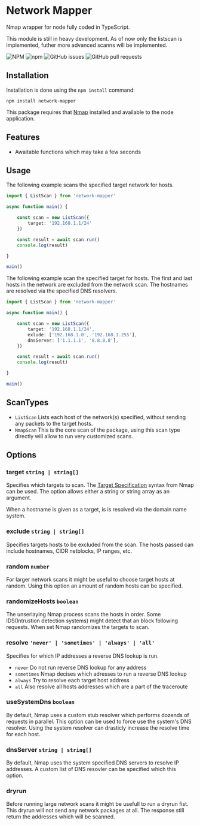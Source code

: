 # Network Mapper

Nmap wrapper for node fully coded in TypeScript.

This module is still in heavy development. As of now only the listscan is implemented, futher more advanced scanns will be implemented.

![NPM](https://img.shields.io/npm/l/network-mapper?label=License)
![npm](https://img.shields.io/npm/dt/network-mapper?label=Downloads)
![GitHub issues](https://img.shields.io/github/issues/stogoh/network-mapper?label=Issues)
![GitHub pull requests](https://img.shields.io/github/issues-pr/stogoh/network-mapper?label=Pull%20Requests)

## Installation

Installation is done using the `npm install` command:

```
npm install network-mapper
```

This package requires that [Nmap](https://nmap.org/) installed and available to the node application.

## Features

- Awaitable functions which may take a few seconds

## Usage

The following example scans the specified target network for hosts.

```typescript
import { ListScan } from 'network-mapper'

async function main() {

    const scan = new ListScan({
        target: '192.168.1.1/24'
    })

    const result = await scan.run()
    console.log(result)

}

main()
```

The following example scan the specified target for hosts. The first and last hosts in the network are excluded from the network scan. The hostnames are resolved via the specified DNS resolvers.

```typescript
import { ListScan } from 'network-mapper'

async function main() {

    const scan = new ListScan({
        target: '192.168.1.1/24',
        exlude: ['192.168.1.0', '192.168.1.255'],
        dnsServer: ['1.1.1.1', '8.8.8.8'],
    })

    const result = await scan.run()
    console.log(result)

}

main()
```


## ScanTypes

- `ListScan` Lists each host of the network(s) specified, without sending any packets to the target hosts.
- `NmapScan` This is the core scan of the package, using this scan type directly will allow to run very customized scans.

## Options

### **target** `string | string[]`

Specifies which targets to scan. The [Target Specification](https://nmap.org/book/man-target-specification.html) syntax from Nmap can be used. The option allows either a string or string array as an argument.

When a hostname is given as a target, is is resolved  via the domain name system.

### **exclude** `string | string[]`

Specifies targets hosts to be excluded from the scan. The hosts passed can include hostnames, CIDR netblocks, IP ranges, etc.

### **random** `number`

For larger network scans it might be useful to choose target hosts at random. Using this option an amount of random hosts can be specified.

### **randomizeHosts** `boolean`

The unserlaying Nmap process scans the hosts in order. Some IDS(Intrustion detection systems) might detect that an block following requests. When set Nmap randomizes the targets to scan.

### **resolve** `'never' | 'sometimes' | 'always' | 'all'`

Specifies for which IP addresses a reverse DNS lookup is run.

- `never` Do not run reverse DNS lookup for any address
- `sometimes` Nmap decises which adresses to run a reverse DNS lookup
- `always` Try to resolve each target host address
- `all` Also resolve all hosts addresses which are a part of the traceroute

### **useSystemDns** `boolean`

By default, Nmap uses a custom stub resolver which performs dozends of requests in parallel. This option can be used to force use the system's DNS resolver. Using the system resolver can drasticly increase the resolve time for each host.

### **dnsServer** `string | string[]`

By default, Nmap uses the system specified DNS servers to resolve IP addresses. A custom list of DNS resovler can be specified which this option.

### **dryrun**

Before running large network scans it might be usefull to run a dryrun fist. This dryrun will not send any network packages at all. The response still return the addresses which will be scanned.